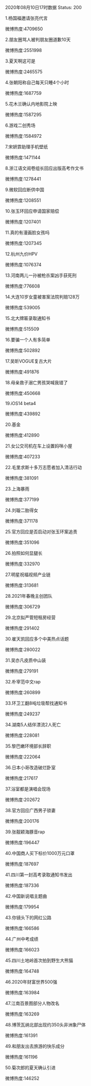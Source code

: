 2020年08月10日17时数据
Status: 200

1.杨国福邀请张亮代言

微博热度:4709650

2.朋友圈骂人被判朋友圈道歉10天

微博热度:2551998

3.夏天啊这可是

微博热度:2465575

4.张朝阳称自己每天只睡4个小时

微博热度:1687759

5.花木兰确认内地影院上映

微博热度:1587295

6.游戏二创秀场

微博热度:1584972

7.宋妍霏助理手机壁纸

微博热度:1471144

8.浙江语文阅卷组长回应出版高考作文书

微博热度:1278441

9.微软回应断供中国

微博热度:1208551

10.张玉环回应申请国家赔偿

微博热度:1207401

11.真的有漫画脸女孩吗

微博热度:1207345

12.杭州九价HPV

微博热度:1076374

13.河南两儿一孙被枪杀案凶手获死刑

微博热度:776608

14.大连10岁女童被害案法院判赔128万

微博热度:539005

15.北大牌匾录取通知书

微博热度:515509

16.要骗一个人有多简单

微博热度:502892

17.吴昕VOGUE复古大片

微博热度:491876

18.母亲救子溺亡男孩哭喊我错了

微博热度:450668

19.iOS14 beta4

微博热度:439892

20.基金

微博热度:412890

21.女公交司机在车上设置妈咪小屋

微博热度:407233

22.毛里求斯十多万志愿者加入清洁行动

微博热度:381091

23.上海暴雨

微博热度:377199

24.刘璇二胎得女

微博热度:371178

25.官方回应是否启动对张玉环案追责

微博热度:351096

26.拍照如何显腿长

微博热度:332970

27.明星祝福视频产业链

微博热度:313681

28.2021年春晚主创团队

微博热度:306729

29.北京拟严管短租房经营

微博热度:291402

30.崔天凯回应多个中美热点话题

微博热度:280022

31.吴亦凡皮质中山装

微博热度:279191

32.朴宰范中文rap

微博热度:260899

33.环卫工翻8吨垃圾帮找通知书

微博热度:249237

34.湖南5人结伴漂流2人死亡

微博热度:228081

35.黎巴嫩环境部长辞职

微博热度:222064

36.日本小哥改造破烂卧室

微博热度:217617

37.浴室都是演唱会现场

微博热度:202672

38.官方回应广西男子锁妻

微博热度:200176

39.张靓颖海豚音rap

微博热度:196447

40.中国商人买下标价1000万元口罩

微博热度:187697

41.四川第一封高考录取通知书发出

微博热度:187336

42.中国新说唱主题曲

微博热度:179954

43.你镜头下的网红公路

微博热度:166586

44.广州中考成绩

微博热度:166023

45.四川土地岭首次拍到野生大熊猫

微博热度:164748

46.2020年财富世界500强

微博热度:163984

47.江南百景图部分人物改名

微博热度:163269

48.博茨瓦纳北部出现约350头非洲象尸体

微博热度:161391

49.和朋友出去旅游的快乐成分

微博热度:161196

50.菊次郎的夏天确认引进

微博热度:146252

